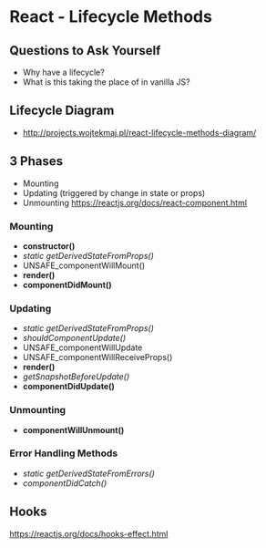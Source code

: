 # React - Lifecycle Methods

## Questions to Ask Yourself
- Why have a lifecycle?
- What is this taking the place of in vanilla JS?

## Lifecycle Diagram
- http://projects.wojtekmaj.pl/react-lifecycle-methods-diagram/

## 3 Phases
- Mounting
- Updating (triggered by change in state or props)
- Unmounting
https://reactjs.org/docs/react-component.html

### Mounting
- __constructor()__
- *static getDerivedStateFromProps()*
- UNSAFE_componentWillMount()
- __render()__
- __componentDidMount()__

### Updating
- *static getDerivedStateFromProps()*
- *shouldComponentUpdate()*
- UNSAFE_componentWillUpdate
- UNSAFE_componentWillReceiveProps()
- __render()__
- *getSnapshotBeforeUpdate()*
- __componentDidUpdate()__

### Unmounting
- __componentWillUnmount()__

### Error Handling Methods
- *static getDerivedStateFromErrors()*
- *componentDidCatch()*

## Hooks
https://reactjs.org/docs/hooks-effect.html

